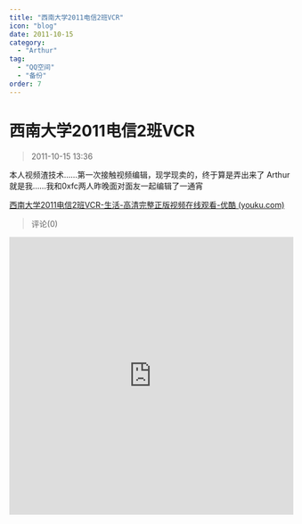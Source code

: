 ```yaml
---
title: "西南大学2011电信2班VCR"
icon: "blog"
date: 2011-10-15
category:
  - "Arthur"
tag:
  - "QQ空间"
  - "备份"
order: 7
---
```

# 西南大学2011电信2班VCR

> 2011-10-15 13:36

本人视频渣技术……第一次接触视频编辑，现学现卖的，终于算是弄出来了 Arthur就是我……我和0xfc两人昨晚面对面友一起编辑了一通宵

[西南大学2011电信2班VCR-生活-高清完整正版视频在线观看-优酷 (youku.com)](https://v.youku.com/v_show/id_XMzEyOTEzMTQw.html)

> 评论(0)

<iframe 
height=498 
width=510 
src='https://v.youku.com/v_show/id_XMzEyOTEzMTQw.html' 
frameborder=0 
allowfullscreen>
</iframe>
